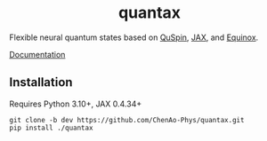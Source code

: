 <h1 align='center'>quantax</h1>

Flexible neural quantum states based on [QuSpin](https://github.com/QuSpin/QuSpin/tree/dev_0.3.8), [JAX](https://github.com/google/jax), and [Equinox](https://github.com/patrick-kidger/equinox).

[Documentation](https://chenao-phys.github.io/quantax)

## Installation

Requires Python 3.10+, JAX 0.4.34+

```
git clone -b dev https://github.com/ChenAo-Phys/quantax.git
pip install ./quantax
```
